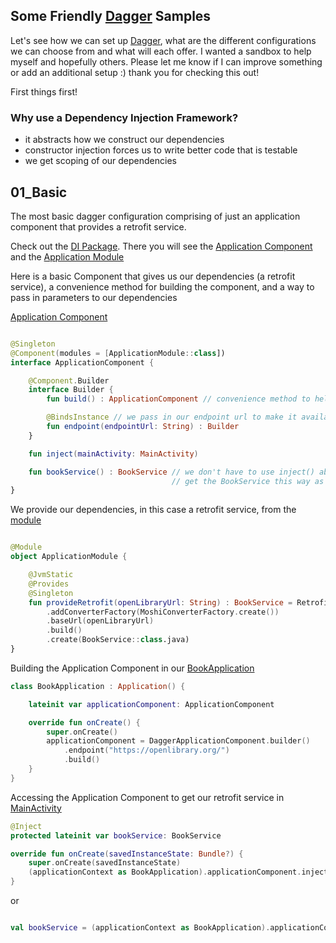 ## Some Friendly [Dagger](https://github.com/google/dagger) Samples

Let's see how we can set up [Dagger](https://github.com/google/dagger), what are the different configurations we can choose from and what will each offer. I wanted a sandbox to help myself and hopefully others. Please let me know if I can improve something or add an additional setup :) thank you for checking this out!

First things first!

### Why use a Dependency Injection Framework?

* it abstracts how we construct our dependencies
* constructor injection forces us to write better code that is testable
* we get scoping of our dependencies 


## 01_Basic

The most basic dagger configuration comprising of just an application component that provides a retrofit service.

Check out the [DI Package](../master/01_Basic/app/src/main/java/friendlyrobot/nyc/friendlydagger/basic/di). There you will see the [Application Component](../master/01_Basic/app/src/main/java/friendlyrobot/nyc/friendlydagger/basic/di/ApplicationComponent.kt) and the [Application Module](../master/01_Basic/app/src/main/java/friendlyrobot/nyc/friendlydagger/basic/di/ApplicationModule.kt)

Here is a basic Component that gives us our dependencies (a retrofit service), a convenience method for building the component, and a way to pass in parameters to our dependencies

[Application Component](../master/01_Basic/app/src/main/java/friendlyrobot/nyc/friendlydagger/basic/di/ApplicationComponent.kt)
```kotlin

@Singleton
@Component(modules = [ApplicationModule::class])
interface ApplicationComponent {

    @Component.Builder
    interface Builder {
        fun build() : ApplicationComponent // convenience method to help us build the component

        @BindsInstance // we pass in our endpoint url to make it available to the module
        fun endpoint(endpointUrl: String) : Builder
    }

    fun inject(mainActivity: MainActivity)

    fun bookService() : BookService // we don't have to use inject() above, we can
                                    // get the BookService this way as well
}

```

We provide our dependencies, in this case a retrofit service, from the [module](../master/01_Basic/app/src/main/java/friendlyrobot/nyc/friendlydagger/basic/di/ApplicationModule.kt)

```kotlin

@Module
object ApplicationModule {

    @JvmStatic
    @Provides
    @Singleton
    fun provideRetrofit(openLibraryUrl: String) : BookService = Retrofit.Builder()
        .addConverterFactory(MoshiConverterFactory.create())
        .baseUrl(openLibraryUrl)
        .build()
        .create(BookService::class.java)
}

```

Building the Application Component in our [BookApplication](../master/01_Basic/app/src/main/java/friendlyrobot/nyc/friendlydagger/basic/BookApplication.kt)

```kotlin
class BookApplication : Application() {

    lateinit var applicationComponent: ApplicationComponent

    override fun onCreate() {
        super.onCreate()
        applicationComponent = DaggerApplicationComponent.builder()
            .endpoint("https://openlibrary.org/")
            .build()
    }
}

```

Accessing the Application Component to get our retrofit service in [MainActivity](../master/01_Basic/app/src/main/java/friendlyrobot/nyc/friendlydagger/basic/MainActivity.kt#L30)

```kotlin
@Inject
protected lateinit var bookService: BookService

override fun onCreate(savedInstanceState: Bundle?) {
    super.onCreate(savedInstanceState)
    (applicationContext as BookApplication).applicationComponent.inject(this)
}

```

or 

```kotlin

val bookService = (applicationContext as BookApplication).applicationComponent.bookService()

```


